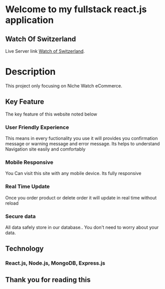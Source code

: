 # Welcome to my fullstack react.js application

## Watch Of Switzerland

Live Server link [Watch of Switzerland](https://niche-product-authentication.web.app).

# Description

This project only focusing on Niche Watch eCommerce.

## Key Feature 

The key feature of this website noted below

### User Friendly Experience

This means in every fuctionality you use it will provides you confirmation message or warning message and error message. Its helps to understand Navigation site easily and comfortably 

### Mobile Responsive

You Can visit this site with any mobile device. Its fully responsive

### Real Time Update

Once you order product or delete order it will update in real time without reload

### Secure data

All data safely store in our database.. You don't need to worry about your data.

## Technology

### React.js, Node.js, MongoDB, Express.js


## Thank you for reading this

